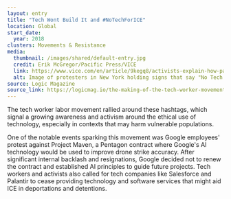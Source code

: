 ```yaml
---
layout: entry
title: "Tech Wont Build It and #NoTechForICE"
location: Global
start_date:
  year: 2018
clusters: Movements & Resistance
media:
  thumbnail: /images/shared/default-entry.jpg
  credit: Erik McGregor/Pacific Press/VICE
  link: https://www.vice.com/en/article/9kegq8/activists-explain-how-palantirs-tech-is-used-in-ice-raids
  alt: Image of protesters in New York holding signs that say "No Tech for ICE."
source: Logic Magazine
source_link: https://logicmag.io/the-making-of-the-tech-worker-movement/full-text/
---
```

The tech worker labor movement rallied around these hashtags, which signal a growing awareness and activism around the ethical use of technology, especially in contexts that may harm vulnerable populations. 

One of the notable events sparking this movement was Google employees' protest against Project Maven, a Pentagon contract where Google's AI technology would be used to improve drone strike accuracy. After significant internal backlash and resignations, Google decided not to renew the contract and established AI principles to guide future projects. Tech workers and activists also called for tech companies like Salesforce and Palantir to cease providing technology and software services that might aid ICE in deportations and detentions.